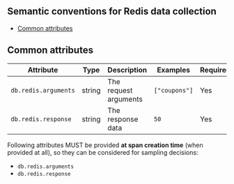 ## Semantic conventions for Redis data collection

<!-- toc -->

- [Common attributes](#common-attributes)

<!-- tocstop -->

## Common attributes

<!-- semconv db.redis -->

| Attribute            | Type   | Description           | Examples      | Required |
| -------------------- | ------ | --------------------- | ------------- | -------- |
| `db.redis.arguments` | string | The request arguments | `["coupons"]` | Yes      |
| `db.redis.response`  | string | The response data     | `50`          | Yes      |

Following attributes MUST be provided **at span creation time** (when provided at all), so they can be considered for sampling decisions:

- `db.redis.arguments`
- `db.redis.response`
<!-- endsemconv -->
